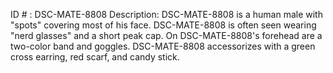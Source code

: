 ID # : DSC-MATE-8808
Description: DSC-MATE-8808 is a human male with "spots" covering most of his face. DSC-MATE-8808 is often seen wearing "nerd glasses" and a short peak cap. On DSC-MATE-8808's forehead are a two-color band and goggles. DSC-MATE-8808 accessorizes with a green cross earring, red scarf, and candy stick. 